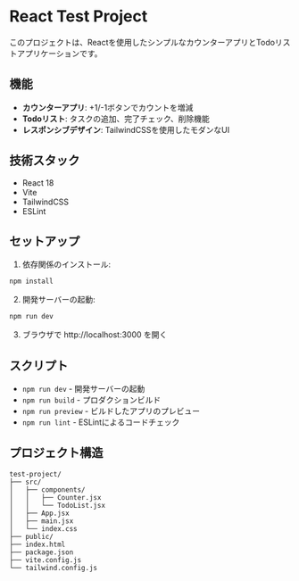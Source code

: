 # React Test Project

このプロジェクトは、Reactを使用したシンプルなカウンターアプリとTodoリストアプリケーションです。

## 機能

- **カウンターアプリ**: +1/-1ボタンでカウントを増減
- **Todoリスト**: タスクの追加、完了チェック、削除機能
- **レスポンシブデザイン**: TailwindCSSを使用したモダンなUI

## 技術スタック

- React 18
- Vite
- TailwindCSS
- ESLint

## セットアップ

1. 依存関係のインストール:
```bash
npm install
```

2. 開発サーバーの起動:
```bash
npm run dev
```

3. ブラウザで http://localhost:3000 を開く

## スクリプト

- `npm run dev` - 開発サーバーの起動
- `npm run build` - プロダクションビルド
- `npm run preview` - ビルドしたアプリのプレビュー
- `npm run lint` - ESLintによるコードチェック

## プロジェクト構造

```
test-project/
├── src/
│   ├── components/
│   │   ├── Counter.jsx
│   │   └── TodoList.jsx
│   ├── App.jsx
│   ├── main.jsx
│   └── index.css
├── public/
├── index.html
├── package.json
├── vite.config.js
└── tailwind.config.js
```
